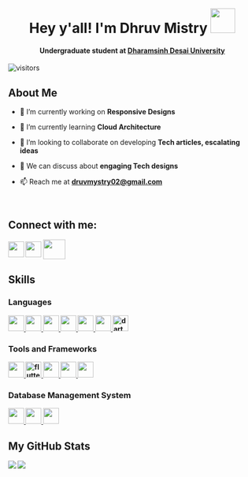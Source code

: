 <b><h1 align='center'>Hey y'all! I'm Dhruv Mistry <img src = "https://cdn-icons-png.flaticon.com/512/5906/5906160.png" width = 50px></h1>

<h4 align="center">Undergraduate student at <a href="https://www.ddu.ac.in/">Dharamsinh Desai University</a> </h4>
</b>

<p align='center'>

![visitors](https://visitor-badge.glitch.me/badge?page_id=Dhruv2406.Dhruv2406)

</p>
<h2><b> About Me </b></h2>


- 🔭 I’m currently working on <b>Responsive Designs</b>

- 🌱 I’m currently learning <b> Cloud Architecture</b>

- 👯 I’m looking to collaborate on developing <b>Tech articles, escalating ideas</b>

- 💬 We can discuss about <b>engaging Tech designs</b>

- 📫 Reach me at **druvmystry02@gmail.com**

<br>
<h2> <b>Connect with me: </h2>
<a href = 'https://www.linkedin.com/in/dhruvmistry2406'> <img width = '32px' align= 'center' src="https://raw.githubusercontent.com/rahulbanerjee26/githubAboutMeGenerator/main/icons/linked-in-alt.svg"/></a>
<a href = 'https://medium.com/@druvmystry02'> <img width = '32px' align= 'center' src="https://raw.githubusercontent.com/rahulbanerjee26/githubAboutMeGenerator/main/icons/medium.svg"/></a>
<a href = 'https://twitter.com/DhruvMi76244635'> <img width = '45px' height = '40px' align= 'center' src="https://www.freepnglogos.com/uploads/twitter-logo-png/twitter-logo-vector-png-clipart-1.png"/></a>

<br>
<h2><b> Skills </h2>
<h3><b>Languages</h3>
<a href= "https://www.w3schools.com/c" > <img width ='32px' src ='https://raw.githubusercontent.com/rahulbanerjee26/githubAboutMeGenerator/main/icons/c.svg'> </a>
<a href= "https://www.w3schools.com/CPP" > <img width ='32px' src ='https://raw.githubusercontent.com/rahulbanerjee26/githubAboutMeGenerator/main/icons/cpp.svg'> </a>
<a href= "https://developer.mozilla.org/en-US/docs/Web/CSS" > <img width ='32px' src ='https://raw.githubusercontent.com/rahulbanerjee26/githubAboutMeGenerator/main/icons/css.svg'> </a>
<a href= "https://html.com" > <img width ='32px' src ='https://raw.githubusercontent.com/rahulbanerjee26/githubAboutMeGenerator/main/icons/html.svg'> </a>
<a href= "https://www.javascript.com" > <img width ='32px' src ='https://raw.githubusercontent.com/rahulbanerjee26/githubAboutMeGenerator/main/icons/javascript.svg'> </a>
<a href= "https://www.java.com/en" > <img width ='32px' src ='https://raw.githubusercontent.com/rahulbanerjee26/githubAboutMeGenerator/main/icons/java.svg'> </a>
<a href="https://dart.dev" target="_blank"> <img src="https://upload.wikimedia.org/wikipedia/commons/thumb/7/7e/Dart-logo.png/120px-Dart-logo.png" alt="dart" width="32"/></a>
<h3><b> Tools and Frameworks </h3>
<a href= "https://www.android.com/intl/en_in" > <img width ='32px' src ='https://raw.githubusercontent.com/rahulbanerjee26/githubAboutMeGenerator/main/icons/android.svg'> </a>
</a> <a href="https://flutter.dev" target="_blank"> <img src="https://www.vectorlogo.zone/logos/flutterio/flutterio-icon.svg" alt="flutter" width="32"/>
<a href= "https://firebase.google.com" > <img width ='32px' src ='https://raw.githubusercontent.com/rahulbanerjee26/githubAboutMeGenerator/main/icons/firebase.svg'> </a>
<a href= "https://git-scm.com" > <img width ='32px' src ='https://raw.githubusercontent.com/rahulbanerjee26/githubAboutMeGenerator/main/icons/git.svg'> </a>
<a href= "https://nodejs.org/en" > <img width ='32px' src ='https://raw.githubusercontent.com/rahulbanerjee26/githubAboutMeGenerator/main/icons/nodejs.svg'> </a>
<h3><b> Database Management System </h3>
<a href= "https://www.postgresql.org" > <img width ='32px' src ='https://raw.githubusercontent.com/rahulbanerjee26/githubAboutMeGenerator/main/icons/postgresql.svg'> </a>
<a href= "https://www.mysql.com" > <img width ='32px' src ='https://raw.githubusercontent.com/rahulbanerjee26/githubAboutMeGenerator/main/icons/mysql.svg'> </a>
<a href= "https://www.mongodb.com" > <img width ='32px' src ='https://raw.githubusercontent.com/rahulbanerjee26/githubAboutMeGenerator/main/icons/mongodb.svg'> </a>

<br>
<h2><b> My GitHub Stats </h2>

<a href="https://github.com/anuraghazra/github-readme-stats">
<img align="left" src="https://github-readme-stats.vercel.app/api?username=Dhruv2406&count_private=true&show_icons=true&theme=default" />

</a>
<a href="https://github.com/anuraghazra/convoychat">
<img align="center" src="https://github-readme-stats.vercel.app/api/top-langs/?username=Dhruv2406&theme=default" />
</a>
